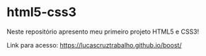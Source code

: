 # html5-css3

Neste repositório apresento meu primeiro projeto HTML5 e CSS3!</p>
Link para acesso:
https://lucascruztrabalho.github.io/boost/
